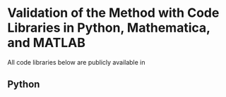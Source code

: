 # Validation of the Method with Code Libraries in Python, Mathematica, and MATLAB

All code libraries below are publicly available in
## Python


